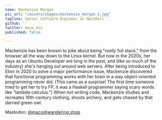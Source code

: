 ```yaml
---
name: Mackenzie Morgan
pic_url: "/assets/images/mackenzie_morgan-1.jpg"
tagline: Senior Software Engineer at NextRoll
github: ''
twitter: maco_nix
published: false

---
```

Mackenzie has been known to joke about being "_really_ full stack," from the browser all the way down to the Linux kernel. But now in the 2020s, her days as an Ubuntu Developer are long in the past, and (like so much of the industry) she's hanging out around web servers. After being introduced to Elixir in 2020 to solve a major performance issue, Mackenzie discovered that functional programming works with her brain in a way object-oriented programming never did. (This came as a surprise! The first time someone tried to get her to try FP, it was a Haskell programmer saying scary words like "lambda calculus.") When not writing code, Mackenzie studies and recreates 16th-century clothing, shoots archery, and gets chased by that darned green owl.

Mastodon: <a href="https://mackenzie.morgan.name" about=_blank>@maco@wandering.shop</a>

